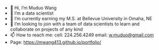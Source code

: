 - 👋 Hi, I’m Muduo Wang
- 👀 I’m a data scientist
- 🌱 I’m currently earning my M.S. at Bellevue University in Omaha, NE
- 💞️ I’m looking to join with a team of data scientists to learn and collaborate on projects of any kind
- 📫 How to reach me:
      cell: 224.256.4249
      email: w.muduo@gmail.com
- Page:
https://mwang413.github.io/portfolio/

